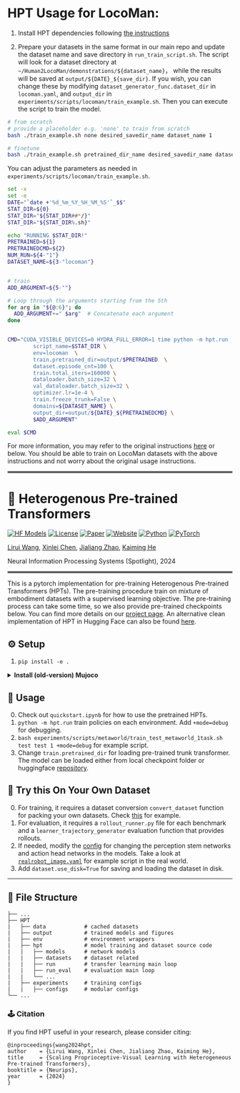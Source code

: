 # HPT Usage for LocoMan:
1. Install HPT dependencies following [the instructions](#️-setup)

2. Prepare your datasets in the same format in our main repo and update the dataset name and save directory in `run_train_script.sh`. The script will look for a dataset directory at `~/Human2LocoMan/demonstrations/${dataset_name}`， while the results will be saved at `output/${DATE}_${save_dir}`. If you wish, you can change these by modifying `dataset_generator_func.dataset_dir` in `locoman.yaml`, and `output_dir` in `experiments/scripts/locoman/train_example.sh`. Then you can execute the script to train the model. 

```bash
# from scratch
# provide a placeholder e.g. 'none' to train from scratch
bash ./train_example.sh none desired_savedir_name dataset_name 1

# finetune
bash ./train_example.sh pretrained_dir_name desired_savedir_name dataset_name 1
```

You can adjust the parameters as needed in `experiments/scripts/locoman/train_example.sh`.

```bash
set -x
set -e
DATE="`date +'%d_%m_%Y_%H_%M_%S'`_$$" 
STAT_DIR=${0}
STAT_DIR="${STAT_DIR##*/}"
STAT_DIR="${STAT_DIR%.sh}"

echo "RUNNING $STAT_DIR!"
PRETRAINED=${1}
PRETRAINEDCMD=${2}
NUM_RUN=${4-"1"}
DATASET_NAME=${3-"locoman"}


# train
ADD_ARGUMENT=${5-""}

# Loop through the arguments starting from the 5th
for arg in "${@:6}"; do
  ADD_ARGUMENT+=" $arg"  # Concatenate each argument
done


CMD="CUDA_VISIBLE_DEVICES=0 HYDRA_FULL_ERROR=1 time python -m hpt.run  \
		script_name=$STAT_DIR \
		env=locoman  \
		train.pretrained_dir=output/$PRETRAINED  \
		dataset.episode_cnt=100 \
		train.total_iters=160000 \
		dataloader.batch_size=32 \
		val_dataloader.batch_size=32 \
		optimizer.lr=1e-4 \
		train.freeze_trunk=False \
		domains=${DATASET_NAME} \
		output_dir=output/${DATE}_${PRETRAINEDCMD} \
		$ADD_ARGUMENT"

eval $CMD
```

For more information, you may refer to the original instructions [here](https://github.com/liruiw/HPT) or below. You should be able to train on LocoMan datasets with the above instructions and not worry about the original usage instructions.
<hr style="border: 2px solid gray;"></hr>


# 🦾 Heterogenous Pre-trained Transformers
[![HF Models](https://img.shields.io/badge/%F0%9F%A4%97-Models-yellow?style=flat-square)](https://huggingface.co/liruiw/hpt-base)
[![License](https://img.shields.io/badge/License-MIT-blue.svg?style=flat-square)](LICENSE)
[![Paper](https://badgen.net/badge/icon/arXiv?icon=awesome&label&color=red&style=flat-square)](http://arxiv.org/abs/2409.20537)
[![Website](https://img.shields.io/badge/Website-hpt-blue?style=flat-square)](https://liruiw.github.io/hpt)
[![Python](https://img.shields.io/badge/Python-%3E=3.8-blue?style=flat-square)]()
[![PyTorch](https://img.shields.io/badge/PyTorch-%3E=2.0-orange?style=flat-square)]()

[Lirui Wang](https://liruiw.github.io/), [Xinlei Chen](https://xinleic.xyz/), [Jialiang Zhao](https://alanz.info/), [Kaiming He](https://people.csail.mit.edu/kaiming/)

Neural Information Processing Systems (Spotlight), 2024



<hr style="border: 2px solid gray;"></hr>


This is a pytorch implementation for pre-training Heterogenous Pre-trained Transformers (HPTs). The pre-training procedure train on mixture of embodiment datasets with a supervised learning objective. The pre-training process can take some time, so we also provide pre-trained checkpoints below. You can find more details on our [project page](https://liruiw.github.io/hpt). An alternative clean implementation of HPT in Hugging Face can also be found [here](https://github.com/liruiw/lerobot/).



## ⚙️ Setup
1. ```pip install -e .```


<details>
<summary><span style="font-weight: bold;">Install (old-version) Mujoco</span></summary>

```
mkdir ~/.mujoco
cd ~/.mujoco
wget https://mujoco.org/download/mujoco210-linux-x86_64.tar.gz  -O mujoco210.tar.gz --no-check-certificate
tar -xvzf mujoco210.tar.gz

# add the following line to ~/.bashrc if needed
export LD_LIBRARY_PATH=$LD_LIBRARY_PATH:${HOME}/.mujoco/mujoco210/bin
export LD_LIBRARY_PATH=$LD_LIBRARY_PATH:/usr/lib/nvidia
export LD_LIBRARY_PATH=$LD_LIBRARY_PATH:/usr/local/cuda/lib64
export MUJOCO_GL=egl
```

</details>

## 🚶 Usage
0. Check out ``quickstart.ipynb`` for how to use the pretrained HPTs.
1. ```python -m hpt.run``` train policies on each environment. Add `+mode=debug`  for debugging.
2. ```bash experiments/scripts/metaworld/train_test_metaworld_1task.sh test test 1 +mode=debug``` for example script.
3. Change ``train.pretrained_dir`` for loading pre-trained trunk transformer. The model can be loaded either from local checkpoint folder or huggingface [repository](https://huggingface.co/liruiw/hpt-xlarge).


## 🤖 Try this On Your Own Dataset
0. For training, it requires a dataset conversion  `convert_dataset` function for packing your own datasets. Check [this](env/realworld) for example.
1. For evaluation, it requires a `rollout_runner.py` file for each benchmark and  a ``learner_trajectory_generator`` evaluation function that provides rollouts.
2. If needed, modify the [config](experiments/configs/config.yaml) for changing the perception stem networks and action head networks in the models. Take a look at [`realrobot_image.yaml`](experiments/configs/env/realrobot_image.yaml) for example script in the real world.
3. Add `dataset.use_disk=True` for saving and loading the dataset in disk.



---
## 💾 File Structure
```angular2html
├── ...
├── HPT
|   ├── data            # cached datasets
|   ├── output          # trained models and figures
|   ├── env             # environment wrappers
|   ├── hpt             # model training and dataset source code
|   |   ├── models      # network models
|   |   ├── datasets    # dataset related
|   |   ├── run         # transfer learning main loop
|   |   ├── run_eval    # evaluation main loop
|   |   └── ...
|   ├── experiments     # training configs
|   |   ├── configs     # modular configs
└── ...
```

### 🕹️ Citation
If you find HPT useful in your research, please consider citing:
```
@inproceedings{wang2024hpt,
author    = {Lirui Wang, Xinlei Chen, Jialiang Zhao, Kaiming He},
title     = {Scaling Proprioceptive-Visual Learning with Heterogeneous Pre-trained Transformers},
booktitle = {Neurips},
year      = {2024}
}
```

